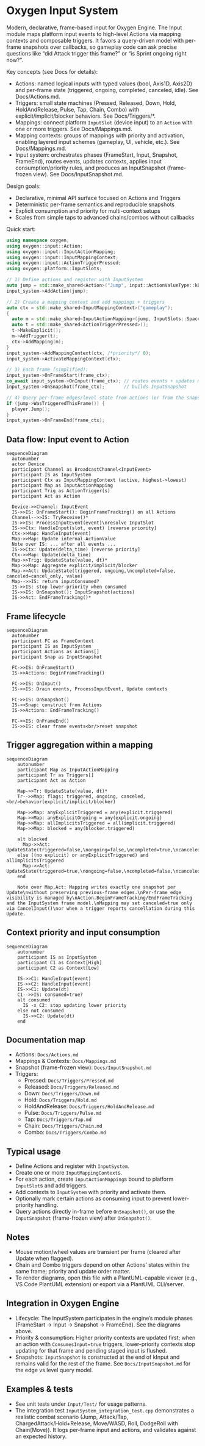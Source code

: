 # Oxygen Input System

Modern, declarative, frame-based input for Oxygen Engine. The Input module maps
platform input events to high-level Actions via mapping contexts and
composable triggers. It favors a query-driven model with per-frame snapshots
over callbacks, so gameplay code can ask precise questions like “did Attack
trigger this frame?” or “is Sprint ongoing right now?”.

Key concepts (see Docs for details):

- Actions: named logical inputs with typed values (bool, Axis1D, Axis2D) and
  per-frame state (triggered, ongoing, completed, canceled, idle). See
  Docs/Actions.md.
- Triggers: small state machines (Pressed, Released, Down, Hold,
  HoldAndRelease, Pulse, Tap, Chain, Combo) with explicit/implicit/blocker
  behaviors. See Docs/Triggers/*.
- Mappings: connect platform `InputSlot` (device input) to an `Action` with
  one or more triggers. See Docs/Mappings.md.
- Mapping contexts: groups of mappings with priority and activation, enabling
  layered input schemes (gameplay, UI, vehicle, etc.). See Docs/Mappings.md.
- Input system: orchestrates phases (FrameStart, Input, Snapshot, FrameEnd),
  routes events, updates contexts, applies input consumption/priority rules,
  and produces an InputSnapshot (frame-frozen view). See Docs/InputSnapshot.md.

Design goals:

- Declarative, minimal API surface focused on Actions and Triggers
- Deterministic per-frame semantics and reproducible snapshots
- Explicit consumption and priority for multi-context setups
- Scales from simple taps to advanced chains/combos without callbacks

Quick start:

```cpp
using namespace oxygen;
using oxygen::input::Action;
using oxygen::input::InputActionMapping;
using oxygen::input::InputMappingContext;
using oxygen::input::ActionTriggerPressed;
using oxygen::platform::InputSlots;

// 1) Define actions and register with InputSystem
auto jump = std::make_shared<Action>("Jump", input::ActionValueType::kBool);
input_system->AddAction(jump);

// 2) Create a mapping context and add mappings + triggers
auto ctx = std::make_shared<InputMappingContext>("gameplay");
{
  auto m = std::make_shared<InputActionMapping>(jump, InputSlots::Space);
  auto t = std::make_shared<ActionTriggerPressed>();
  t->MakeExplicit();
  m->AddTrigger(t);
  ctx->AddMapping(m);
}
input_system->AddMappingContext(ctx, /*priority*/ 0);
input_system->ActivateMappingContext(ctx);

// 3) Each frame (simplified):
input_system->OnFrameStart(frame_ctx);
co_await input_system->OnInput(frame_ctx); // routes events + updates mappings
input_system->OnSnapshot(frame_ctx);       // builds InputSnapshot

// 4) Query per-frame edges/level state from actions (or from the snapshot)
if (jump->WasTriggeredThisFrame()) {
  player.Jump();
}
input_system->OnFrameEnd(frame_ctx);
```

## Data flow: Input event to Action

```mermaid
sequenceDiagram
  autonumber
  actor Device
  participant Channel as BroadcastChannel<InputEvent>
  participant IS as InputSystem
  participant Ctx as InputMappingContext (active, highest->lowest)
  participant Map as InputActionMapping
  participant Trig as ActionTrigger(s)
  participant Act as Action

  Device->>Channel: InputEvent
  IS->>IS: OnFrameStart(): BeginFrameTracking() on all Actions
  Channel-->>IS: TryReceive()*
  IS->>IS: ProcessInputEvent(event)\nresolve InputSlot
  IS->>Ctx: HandleInput(slot, event) [reverse priority]
  Ctx->>Map: HandleInput(event)
  Map->>Map: Update internal ActionValue
  Note over IS: ... after all events ...
  IS->>Ctx: Update(delta_time) [reverse priority]
  Ctx->>Map: Update(delta_time)
  Map->>Trig: UpdateState(value, dt)*
  Map->>Map: Aggregate explicit/implicit/blocker
  Map->>Act: UpdateState(triggered, ongoing,\ncompleted=false, canceled=cancel_only, value)
  Map-->>IS: return inputConsumed?
  IS->>IS: stop lower-priority when consumed
  IS->>IS: OnSnapshot(): InputSnapshot(actions)
  IS->>Act: EndFrameTracking()*
```

## Frame lifecycle

```mermaid
sequenceDiagram
  autonumber
  participant FC as FrameContext
  participant IS as InputSystem
  participant Actions as Actions[]
  participant Snap as InputSnapshot

  FC->>IS: OnFrameStart()
  IS->>Actions: BeginFrameTracking()

  FC->>IS: OnInput()
  IS->>IS: Drain events, ProcessInputEvent, Update contexts

  FC->>IS: OnSnapshot()
  IS->>Snap: construct from Actions
  IS->>Actions: EndFrameTracking()

  FC->>IS: OnFrameEnd()
  IS->>IS: clear frame events<br/>reset snapshot
```

## Trigger aggregation within a mapping

```mermaid
sequenceDiagram
    autonumber
    participant Map as InputActionMapping
    participant Tr as Triggers[]
    participant Act as Action

    Map->>Tr: UpdateState(value, dt)*
    Tr-->>Map: flags: triggered, ongoing, canceled,<br/>behavior(explicit/implicit/blocker)

    Map->>Map: anyExplicitTriggered = any(explicit.triggered)
    Map->>Map: anyExplicitOngoing = any(explicit.ongoing)
    Map->>Map: allImplicitsTriggered = all(implicit.triggered)
    Map->>Map: blocked = any(blocker.triggered)

    alt blocked
      Map->>Act: UpdateState(triggered=false,\nongoing=false,\ncompleted=true,\ncanceled=false)
    else ((no explicit) or anyExplicitTriggered) and allImplicitsTriggered
      Map->>Act: UpdateState(triggered=true,\nongoing=false,\ncompleted=false,\ncanceled=false)
    end

    Note over Map,Act: Mapping writes exactly one snapshot per Update\nwithout preserving previous-frame edges.\nPer-frame edge visibility is managed by\nAction.BeginFrameTracking/EndFrameTracking and the InputSystem frame model.\nMapping may set canceled=true only via CancelInput()\nor when a trigger reports cancellation during this Update.
```

## Context priority and input consumption

```mermaid
sequenceDiagram
    autonumber
    participant IS as InputSystem
    participant C1 as Context[High]
    participant C2 as Context[Low]

    IS->>C1: HandleInput(event)
    IS->>C2: HandleInput(event)
    IS->>C1: Update(dt)
    C1-->>IS: consumed=true?
    alt consumed
      IS -x C2: stop updating lower priority
    else not consumed
      IS->>C2: Update(dt)
    end
```

## Documentation map

- Actions: `Docs/Actions.md`
- Mappings & Contexts: `Docs/Mappings.md`
- Snapshot (frame-frozen view): `Docs/InputSnapshot.md`
- Triggers:
  - Pressed: `Docs/Triggers/Pressed.md`
  - Released: `Docs/Triggers/Released.md`
  - Down: `Docs/Triggers/Down.md`
  - Hold: `Docs/Triggers/Hold.md`
  - HoldAndRelease: `Docs/Triggers/HoldAndRelease.md`
  - Pulse: `Docs/Triggers/Pulse.md`
  - Tap: `Docs/Triggers/Tap.md`
  - Chain: `Docs/Triggers/Chain.md`
  - Combo: `Docs/Triggers/Combo.md`

## Typical usage

- Define Actions and register with `InputSystem`.
- Create one or more `InputMappingContext`s.
- For each action, create `InputActionMapping`s bound to platform `InputSlot`s and add triggers.
- Add contexts to `InputSystem` with priority and activate them.
- Optionally mark certain actions as consuming input to prevent lower-priority handling.
- Query actions directly in-frame before `OnSnapshot()`, or use the
  `InputSnapshot` (frame-frozen view) after `OnSnapshot()`.

## Notes

- Mouse motion/wheel values are transient per frame (cleared after Update when flagged).
- Chain and Combo triggers depend on other Actions’ states within the same frame; priority and update order matter.
- To render diagrams, open this file with a PlantUML-capable viewer (e.g., VS Code PlantUML extension) or export via a PlantUML CLI/server.

## Integration in Oxygen Engine

- Lifecycle: The InputSystem participates in the engine’s module phases
  (FrameStart → Input → Snapshot → FrameEnd). See the diagrams above.
- Priority & consumption: Higher priority contexts are updated first; when an
  action with `ConsumesInput=true` triggers, lower-priority contexts stop
  updating for that frame and pending staged input is flushed.
- Snapshots: `InputSnapshot` is constructed at the end of kInput and remains
  valid for the rest of the frame. See `Docs/InputSnapshot.md` for the edge vs
  level query model.

## Examples & tests

- See unit tests under `Input/Test/` for usage patterns.
- The integration test `InputSystem_integration_test.cpp` demonstrates a
  realistic combat scenario (Jump, Attack/Tap, ChargedAttack/Hold+Release,
  Move/WASD, Roll, DodgeRoll with Chain(Move)). It logs per-frame input and
  actions, and validates against an expected history.
